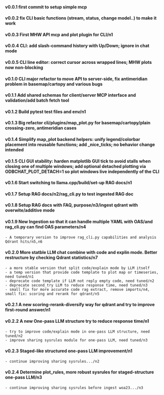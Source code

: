 #### v0.0.1 first commit to setup simple mcp
#### v0.0.2 fix CLI basic functions (stream, status, change model..) to make it work
#### v0.0.3 First MHW API mcp and plot plugin for CLI/n1
#### v0.0.4 CLI: add slash-command history with Up/Down; ignore in chat mode
#### v0.0.5 CLI line editor: correct cursor across wrapped lines; MHW plots now non-blocking
#### v0.1.0 CLI major refactor to move API to server-side, fix antimeridian problem in basemap/cartopy and various bugs
#### v0.1.1 Add shared schemas for client/server MCP interface and validation/add batch fetch tool
#### v0.1.2 Build pytest test files and env/n1
#### v0.1.3 Big refactor cli/plugins/map_plot.py for basemap/cartopy/plain crossing-zero, antimeridian cases
#### v0.1.4 Simplify map_plot backend helpers: unify legend/colorbar placement into reusable functions; add _nice_ticks; no behavior change intended
#### v0.1.5 CLI GUI stability: harden matplotlib GUI tick to avoid stalls when closing one of multiple windows; add optional detached plotting via ODBCHAT_PLOT_DETACH=1 so plot windows live independently of the CLI
#### v0.1.6 Start switching to llama.cpp/build/set-up RAG docs/n1
#### v0.1.7 Setup RAG docs/n2/rag_cli.py to test ingested RAG doc
#### v0.1.8 Setup RAG docs with FAQ, purpose/n3/ingest qdrant with overwite/additive mode
#### v0.1.9 New Ingestion so that it can handle multiple YAML with OAS/and rag_cli.py can find OAS parameters/n4
    - A temporary version to improve rag_cli.py capabilities and analysis Qdrant hits/n5,n6
#### v0.2.0 More statble LLM chat combine with code and explin mode. Better restructure by checking Qdrant statistics/n7
    - a more stable version that split code/explain mode by LLM itself 
    - a temp version that provide code template to plot map or timeseries, need tuned/n1
    - deprecate code template if LLM not reply empty code, need tuned/n2
    - deprecate second_try LLM to reduce response time, need tuned/n3
	- small fix for more accurate code rag extract, remove imports/n4, small fix: scoring and rerank for qdrant/n5
#### v0.2.1 A new scoring-rerank-diversify way for qdrant and try to improve first-round answer/n1
#### v0.2.2 A new One-pass LLM structure try to reduce response time/n1
    - try to improve code/explain mode in one-pass LLM structure, need tuned/n2 
    - improve sharing sysrules module for one-pass LLM, need tuned/n3
#### v0.2.3 Staged-like structured one-pass LLM improvement/n1
    - continue improving sharing sysrules.../n2 
#### v0.2.4 Determine plot_rules, more robust sysrules for staged-structure one-pass LLM/n3
    - continue improving sharing sysrules before ingest woa23.../n3 
    
